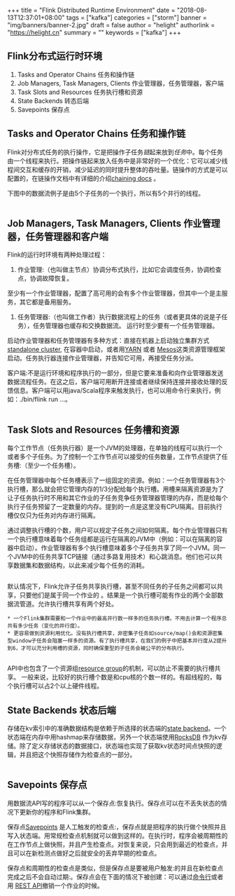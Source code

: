 +++
title = "Flink Distributed Runtime Environment"
date = "2018-08-13T12:37:01+08:00"
tags = ["kafka"]
categories = ["storm"]
banner = "img/banners/banner-2.jpg"
draft = false
author = "helight"
authorlink = "https://helight.cn"
summary = ""
keywords = ["kafka"]
+++

## Flink分布式运行时环境

1. Tasks and Operator Chains 任务和操作链
1. Job Managers, Task Managers, Clients 作业管理器，任务管理器，客户端
1. Task Slots and Resources 任务执行槽和资源
1. State Backends 转态后端
1. Savepoints 保存点
<!--more-->
## Tasks and Operator Chains 任务和操作链

Flink对分布式任务的执行操作，它是把操作子任务<em>链</em>起来放到<em>任务</em>中。每个任务由一个线程来执行。把操作链起来放入任务中是非常好的一个优化：它可以减少线程间交互和缓存的开销，减少延迟的同时提升整体的吞吐量。链操作的方式是可以配置的，在链操作文档中有详细的介绍<a href="https://ci.apache.org/projects/flink/flink-docs-release-1.7/dev/stream/operators/#task-chaining-and-resource-groups">chaining docs</a> 。

下图中的数据流例子是由5个子任务的一个执行，所以有5个并行的线程。

<a href="/zb_users/upload/2018/08/1-1.png"><img src="/zb_users/upload/2018/08/1-1.png" alt="" /></a>

## Job Managers, Task Managers, Clients 作业管理器，任务管理器和客户端

Flink的运行时环境有两种处理过程：


1. 作业管理:（也叫做主节点）协调分布式执行，比如它会调度任务，协调检查点，协调故障恢复。

至少有一个作业管理器，配置了高可用的会有多个作业管理器，但其中一个是主服务，其它都是备用服务。
1. 任务管理器:（也叫做工作者）执行数据流程上的任务（或者更具体的说是子任务），任务管理器也缓存和交换数据流。
运行时至少要有一个任务管理器。


启动作业管理器和任务管理器有多种方式：直接在机器上启动独立集群方式<a href="https://ci.apache.org/projects/flink/flink-docs-release-1.7/ops/deployment/cluster_setup.html">standalone cluster</a>, 在容器中启动，或者用<a href="https://ci.apache.org/projects/flink/flink-docs-release-1.7/ops/deployment/yarn_setup.html">YARN</a> 或者 <a href="https://ci.apache.org/projects/flink/flink-docs-release-1.7/ops/deployment/mesos.html">Mesos</a>这类资源管理框架启动。任务执行器连接作业管理器，并告知它可用，再接受任务分派。

客户端:不是运行环境和程序执行的一部分，但是它要来准备和向作业管理器发送数据流程任务。在这之后，客户端可用断开连接或者继续保持连接并接收处理的反馈信息。客户端可以用java/Scala程序来触发执行，也可以用命令行来执行，例如：./bin/flink run …。

<a href="/zb_users/upload/2018/08/2-1.png"><img src="/zb_users/upload/2018/08/2-1.png" alt="" /></a>

## Task Slots and Resources 任务槽和资源

每个工作节点（任务执行器）是一个JVM的处理器，在单独的线程可以执行一个或者多个子任务。为了控制一个工作节点可以接受的任务数量，工作节点提供了任务槽:（至少一个任务槽）。

在任务管理器中每个任务槽表示了一组固定的资源。例如：一个任务管理器有3个执行槽，那么就会把它管理内存的1/3分配给每个执行槽。用槽来隔离资源是为了让子任务执行时不用和其它作业的子任务竞争任务管理器管理的内存，而是给每个执行子任务预留了一定数量的内存。提到的一点是这里没有CPU隔离。目前执行槽仅仅只为任务对内存进行隔离。

通过调整执行槽的个数，用户可以规定子任务之间如何隔离。每个作业管理器只有一个执行槽意味着每个任务组都是运行在隔离的JVM中（例如：可以在隔离的容器中启动）。作业管理器有多个执行槽意味着多个子任务共享了同一个JVM。同一个JVM中的任务共享TCP链接（通过多路复用技术）和心跳消息。他们也可以共享数据集和数据结构，以此来减少每个任务的消耗。

<a href="/zb_users/upload/2018/08/3-1.png"><img src="/zb_users/upload/2018/08/3-1.png" alt="" /></a>

默认情况下，Flink允许子任务共享执行槽，甚至不同任务的子任务之间都可以共享，只要他们是属于同一个作业的 。结果是一个执行槽可能有作业的两个全部数据流管道。允许执行槽共享有两个好处。

<pre><code>* 一个Flink集群需要和一个作业中的最高并行数一样多的任务执行槽。不用去计算一个程序总共有多少任务（变化的并行度）。
* 更容易做到资源利用优化。没有执行槽共享，非密集子任务如source/map()会和资源密集型window子任务会阻塞一样多的资源。有了执行槽共享，在我们的例子中把基本并行度从2提升到6，才可以充分利用槽的资源，同时确保重型的子任务会被公平的分布执行。
</code></pre>

<a href="/zb_users/upload/2018/08/4-1.png"><img src="/zb_users/upload/2018/08/4-1.png" alt="" /></a>

API中也包含了一个资源组<a href="https://ci.apache.org/projects/flink/flink-docs-release-1.7/dev/stream/operators/#task-chaining-and-resource-groups">resource group</a>的机制，可以防止不需要的执行槽共享。
一般来说，比较好的执行槽个数是和cpu核的个数一样的。有超线程的，每个执行槽可以占2个以上硬件线程。

## State Backends 状态后端

存储在kv索引中的准确数据结构是依赖于所选择的状态端的<a href="https://ci.apache.org/projects/flink/flink-docs-release-1.7/ops/state/state_backends.html">state backend</a>。一个状态端在内存中用hashmap来存储数据，另外一个状态端使用<a href="https://ci.apache.org/projects/flink/flink-docs-release-1.7/monitoring/rest_api.html#cancel-job-with-savepoint">RocksDB</a> 作为kv存储。除了定义存储状态的数据接口，状态端也实现了获取kv状态时间点快照的逻辑，并且把这个快照存储作为检查点的一部分。

<a href="/zb_users/upload/2018/08/5-1.png"><img src="/zb_users/upload/2018/08/5-1.png" alt="" /></a>

## Savepoints 保存点

用数据流API写的程序可以从一个保存点:恢复执行。保存点可以在不丢失状态的情况下更新你的程序和Flink集群。

保存点<a href="https://ci.apache.org/projects/flink/flink-docs-release-1.7/ops/state/savepoints.html">Savepoints</a> 是人工触发的检查点:，保存点就是把程序的执行做个快照并且写入状态端。用常规检查点机制就可以做到这样的。在执行时，程序会被周期性的在工作节点上做快照，并且产生检查点。对恢复来说，只会用到最近的检查点，并且可以在新检测点做好之后就安全的丢弃早期的检查点。

保存点和周期性的检查点是类似，但是保存点是要被用户触发:的并且在新检查点完成之后不会自动过期:。保存点会在下面的情况下被创建：可以通过<a href="https://ci.apache.org/projects/flink/flink-docs-release-1.7/ops/cli.html#savepoints">命令行</a>或者用 <a href="https://ci.apache.org/projects/flink/flink-docs-release-1.7/monitoring/rest_api.html#cancel-job-with-savepoint">REST API</a>撤销一个作业的时候。